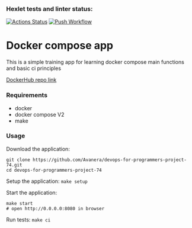 ### Hexlet tests and linter status:
[![Actions Status](https://github.com/Avanera/devops-for-programmers-project-74/actions/workflows/hexlet-check.yml/badge.svg)](https://github.com/Avanera/devops-for-programmers-project-74/actions)
[![Push Workflow](https://github.com/Avanera/devops-for-programmers-project-74/actions/workflows/push.yml/badge.svg)](https://github.com/Avanera/devops-for-programmers-project-74/actions/workflows/push.yml)

# Docker compose app
This is a simple training app for learning docker compose main functions and basic ci principles

[DockerHub repo link](https://hub.docker.com/r/avaneraa/devops-for-programmers-project-74)


### Requirements
- docker
- docker compose V2
- make

### Usage

Download the application: 
```
git clone https://github.com/Avanera/devops-for-programmers-project-74.git
cd devops-for-programmers-project-74
```

Setup the application: `make setup`

Start the application: 
```
make start
# open http://0.0.0.0:8080 in browser
```

Run tests: `make ci`
